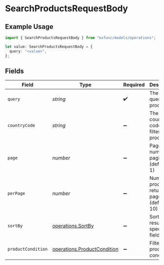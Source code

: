 # SearchProductsRequestBody

## Example Usage

```typescript
import { SearchProductsRequestBody } from "exfunc/models/operations";

let value: SearchProductsRequestBody = {
  query: "<value>",
};
```

## Fields

| Field                                                                      | Type                                                                       | Required                                                                   | Description                                                                |
| -------------------------------------------------------------------------- | -------------------------------------------------------------------------- | -------------------------------------------------------------------------- | -------------------------------------------------------------------------- |
| `query`                                                                    | *string*                                                                   | :heavy_check_mark:                                                         | The search query for products                                              |
| `countryCode`                                                              | *string*                                                                   | :heavy_minus_sign:                                                         | The country code for filtering products                                    |
| `page`                                                                     | *number*                                                                   | :heavy_minus_sign:                                                         | Page number for pagination (default is 1)                                  |
| `perPage`                                                                  | *number*                                                                   | :heavy_minus_sign:                                                         | Number of products to return per page (default is 10)                      |
| `sortBy`                                                                   | [operations.SortBy](../../models/operations/sortby.md)                     | :heavy_minus_sign:                                                         | Sort the results by a specific field                                       |
| `productCondition`                                                         | [operations.ProductCondition](../../models/operations/productcondition.md) | :heavy_minus_sign:                                                         | Filter products by condition                                               |